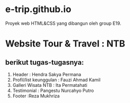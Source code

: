 # e-trip.github.io

Proyek web HTML&CSS yang dibangun oleh group E19.
# Website Tour & Travel : NTB

berikut tugas-tugasnya:
---------------------------
1. Header                 : Hendra Sakya Permana
2. Profil/list keunggulan : Fauzi Ahmad Kamil
3. Galleri Wisata NTB     : Ita Permatahati
4. Testimonial            : Pangestu Nurcahyo Putro
5. Footer                 :Reza Mukhriza
